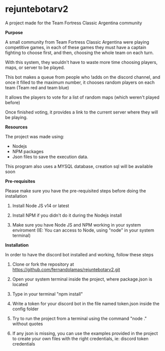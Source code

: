 # rejuntebotarv2

A project made for the Team Fortress Classic Argentina community

**Purpose**

<p>
A small community from Team Fortress Classic Argentina were playing competitive games, in each of these games they must have a captain fighting to choose first, and then, choosing the whole team on each turn.

With this system, they wouldn't have to waste more time choosing players, maps, or server to be played.

This bot makes a queue from people who !adds on the discord channel, and once it filled to the maximum number, it chooses random players on each team (Team red and team blue)

It allows the players to vote for a list of random maps (which weren't played before)

Once finished voting, it provides a link to the current server where they will be playing.
</p>


**Resources**

The project was made using:
- Nodejs
- NPM packages 
- Json files to save the execution data.

This program also uses a MYSQL database, creation sql will be available soon


**Pre-requisites**

Please make sure you have the pre-requisited steps before doing the installation

1. Install Node JS v14 or latest

2. Install NPM if you didn't do it during the Nodejs install

3. Make sure you have Node JS and NPM working in your system enviroment (IE: You can access to Node, using "node" in your system terminal)


**Installation**

In order to have the discord bot installed and working, follow these steps

1. Clone or fork the repository at https://github.com/fernandolamas/rejuntebotarv2.git

2. Open your system terminal inside the project, where package.json is located

3. Type in your terminal "npm install"
   
4. Write a token for your discord bot in the file named token.json inside the config folder 

5. Try to run the project from a terminal using the command "node ." without quotes

6. If any json is missing, you can use the examples provided in the project to create your own files with the right credentials, ie: discord token credentials
